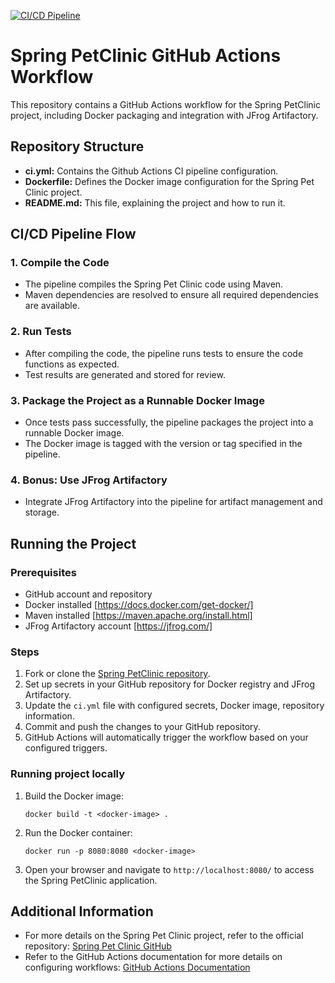 [![CI/CD Pipeline](https://github.com/luckyj5/spring-petclinic/actions/workflows/ci.yml/badge.svg)](https://github.com/luckyj5/spring-petclinic/actions/workflows/ci.yml)
# Spring PetClinic GitHub Actions Workflow

This repository contains a GitHub Actions workflow for the Spring PetClinic project, including Docker packaging and integration with JFrog Artifactory.

## Repository Structure

- **ci.yml:** Contains the Github Actions CI pipeline configuration.
- **Dockerfile:** Defines the Docker image configuration for the Spring Pet Clinic project.
- **README.md:** This file, explaining the project and how to run it.

## CI/CD Pipeline Flow

### 1. Compile the Code
- The pipeline compiles the Spring Pet Clinic code using Maven.
- Maven dependencies are resolved to ensure all required dependencies are available.

### 2. Run Tests
- After compiling the code, the pipeline runs tests to ensure the code functions as expected.
- Test results are generated and stored for review.

### 3. Package the Project as a Runnable Docker Image
- Once tests pass successfully, the pipeline packages the project into a runnable Docker image.
- The Docker image is tagged with the version or tag specified in the pipeline.

### 4. Bonus: Use JFrog Artifactory
- Integrate JFrog Artifactory into the pipeline for artifact management and storage.

## Running the Project

### Prerequisites
- GitHub account and repository
- Docker installed [https://docs.docker.com/get-docker/]
- Maven installed [https://maven.apache.org/install.html]
- JFrog Artifactory account [https://jfrog.com/]

### Steps
1. Fork or clone the [Spring PetClinic repository](https://github.com/luckyj5/spring-petclinic).
2. Set up secrets in your GitHub repository for Docker registry and JFrog Artifactory.
3. Update the `ci.yml` file with configured secrets, Docker image, repository information.
4. Commit and push the changes to your GitHub repository.
5. GitHub Actions will automatically trigger the workflow based on your configured triggers.


### Running project locally

1. Build the Docker image:
   ```
   docker build -t <docker-image> .
   ```
2. Run the Docker container:
   ```
   docker run -p 8080:8080 <docker-image>
   ```
3. Open your browser and navigate to `http://localhost:8080/` to access the Spring PetClinic application.



## Additional Information

- For more details on the Spring Pet Clinic project, refer to the official repository: [Spring Pet Clinic GitHub](https://github.com/spring-projects/spring-petclinic)
- Refer to the GitHub Actions documentation for more details on configuring workflows: [GitHub Actions Documentation](https://docs.github.com/en/actions)
